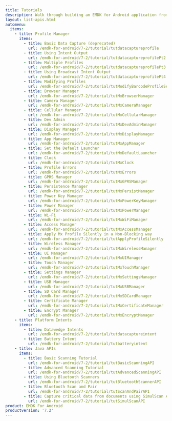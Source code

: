 ```yaml
---
title: Tutorials
description: Walk through building an EMDK for Android application from the ground up with one of the following tutorials. Each tutorial includes step by step instructions and associate code.
layout: list-apis.html
automenu:
  items:
    - title: Profile Manager
      items:
        - title: Basic Data Capture (deprecated)
          url: /emdk-for-android/7-2/tutorial/tutdatacaptureprofile
        - title: Using Intent Output
          url: /emdk-for-android/7-2/tutorial/tutdatacaptureprofilePt2
        - title: Multiple Profiles
          url: /emdk-for-android/7-2/tutorial/tutdatacaptureprofilePt3
        - title: Using Broadcast Intent Output
          url: /emdk-for-android/7-2/tutorial/tutdatacaptureprofilePt4
        - title: Modifying Profiles
          url: /emdk-for-android/7-2/tutorial/tutModifyBarcodeProfileSettings
        - title: Browser Manager
          url: /emdk-for-android/7-2/tutorial/tutMxBrowserManager
        - title: Camera Manager
          url: /emdk-for-android/7-2/tutorial/tutMxCameraManager
        - title: Cellular Manager
          url: /emdk-for-android/7-2/tutorial/tutMxCellularManager
        - title: Dev Admin
          url: /emdk-for-android/7-2/tutorial/tutMxDevAdminManager
        - title: Display Manager
          url: /emdk-for-android/7-2/tutorial/tutMxDisplayManager
        - title: App Manager
          url: /emdk-for-android/7-2/tutorial/tutMxAppManager
        - title: Set the Default Launcher
          url: /emdk-for-android/7-2/tutorial/tutMxDefaultLauncher
        - title: Clock
          url: /emdk-for-android/7-2/tutorial/tutMxClock
        - title: Profile Errors
          url: /emdk-for-android/7-2/tutorial/tutMxErrors
        - title: GPRS Manager
          url: /emdk-for-android/7-2/tutorial/tutMxGPRSManager
        - title: Persistence Manager
          url: /emdk-for-android/7-2/tutorial/tutMxPersistManager
        - title: Power Key Manager
          url: /emdk-for-android/7-2/tutorial/tutMxPowerKeyManager
        - title: Power Manager
          url: /emdk-for-android/7-2/tutorial/tutMxPowerManager
        - title: Wi-Fi
          url: /emdk-for-android/7-2/tutorial/tutMxWiFiManager
        - title: Access Manager
          url: /emdk-for-android/7-2/tutorial/tutMxAccessManager
        - title: Apply Mx Profile Silently in a Non-Blocking way
          url: /emdk-for-android/7-2/tutorial/tutApplyProfileSilently
        - title: Wireless Manager
          url: /emdk-for-android/7-2/tutorial/tutMxWirelessManager
        - title: UI Manager
          url: /emdk-for-android/7-2/tutorial/tutMxUIManager
        - title: Touch Manager
          url: /emdk-for-android/7-2/tutorial/tutMxTouchManager
        - title: Settings Manager
          url: /emdk-for-android/7-2/tutorial/tutMxSettingsManager
        - title: USB Manager
          url: /emdk-for-android/7-2/tutorial/tutMxUSBManager
        - title: SD Card Manager
          url: /emdk-for-android/7-2/tutorial/tutMxSDCardManager
        - title: Certificate Manager
          url: /emdk-for-android/7-2/tutorial/tutMxCertificateManager
        - title: Encrypt Manager
          url: /emdk-for-android/7-2/tutorial/tutMxEncryptManager
    - title: Platform Intents
      items:
        - title: Datawedge Intents
          url: /emdk-for-android/7-2/tutorial/tutdatacaptureintent
        - title: Battery Intent
          url: /emdk-for-android/7-2/tutorial/tutbatteryintent
    - title: Java APIs
      items:
        - title: Basic Scanning Tutorial
          url: /emdk-for-android/7-2/tutorial/tutBasicScanningAPI
        - title: Advanced Scanning Tutorial
          url: /emdk-for-android/7-2/tutorial/tutAdvancedScanningAPI
        - title: Using Bluetooth Scanners
          url: /emdk-for-android/7-2/tutorial/tutBluetoothScannerAPI
        - title: Bluetooth Scan and Pair
          url: /emdk-for-android/7-2/tutorial/tutScanAndPairAPI
        - title: Capture critical data from documents using SimulScan API
          url: /emdk-for-android/7-2/tutorial/tutSimulScanAPI
product: EMDK For Android
productversion: '7.2'
---
```



















